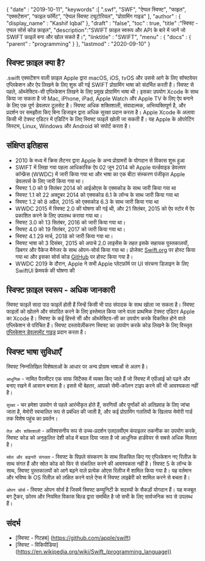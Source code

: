 {
  "date" : "2019-10-11",
  "keywords" :[ ".swf", "SWF", "ऐप्पल स्विफ्ट", "फाइल", "एक्सटेंशन", "फाइल फॉर्मेट", "ऐप्पल स्विफ्ट ट्यूटोरियल", "प्रोग्रामिंग गाइड" ],
  "author" : {
    "display_name" : "Kashif Iqbal"
},
  "draft" : "false",
  "toc" : true,
  "title" :"स्विफ्ट - एप्पल सोर्स कोड फ़ाइल",
  "description":"SWIFT फ़ाइल स्वरूप और API के बारे में जानें जो SWIFT फ़ाइलें बना और खोल सकते हैं।",
  "linktitle" : "SWIFT",
  "menu" : {
    "docs" : {
      "parent" : "programming"
}
},
  "lastmod" : "2020-09-10"
}

## स्विफ्ट फ़ाइल क्या है?

.swift एक्सटेंशन वाली फ़ाइल Apple द्वारा macOS, iOS, tvOS और उससे आगे के लिए सॉफ्टवेयर एप्लिकेशन और ऐप लिखने के लिए शुरू की गई SWIFT प्रोग्रामिंग भाषा को संदर्भित करती है। स्विफ्ट से पहले, ऑब्जेक्टिव-सी एप्लिकेशन लिखने के लिए प्रमुख प्रोग्रामिंग भाषा थी। इसका उपयोग Xcode के साथ किया जा सकता है जो Mac, iPhone, iPad, Apple Watch और Apple TV के लिए ऐप बनाने के लिए एक पूर्ण डेवलपर टूलसेट है। स्विफ्ट अधिक शक्तिशाली, संवादात्मक, अभिव्यक्तिपूर्ण है, और प्रदर्शन पर समझौता किए बिना डिजाइन द्वारा अधिक सुरक्षा प्रदान करता है। Apple Xcode के अलावा किसी भी टेक्स्ट एडिटर में एडिटिंग के लिए स्विफ्ट फाइलें खोली जा सकती हैं। यह Apple के ऑपरेटिंग सिस्टम, Linux, Windows और Android को सपोर्ट करता है।

## संक्षिप्त इतिहास

* 2010 के मध्य में क्रिस लैटनर द्वारा Apple के अन्य प्रोग्रामरों के योगदान से विकास शुरू हुआ
* SWIFT में लिखा गया पहला आधिकारिक ऐप 02 जून 2014 को Apple वर्ल्डवाइड डेवलपर कॉन्फ्रेंस (WWDC) में जारी किया गया था और भाषा का एक बीटा संस्करण पंजीकृत Apple डेवलपर्स के लिए जारी किया गया था।
* स्विफ्ट 1.0 को 9 सितंबर 2014 को आईओएस के एक्सकोड के साथ जारी किया गया था
* स्विफ्ट 1.1 को 22 अक्टूबर 2014 को एक्सकोड 6.1 के लॉन्च के साथ जारी किया गया था
* स्विफ्ट 1.2 को 8 अप्रैल, 2015 को एक्सकोड 6.3 के साथ जारी किया गया था
* WWDC 2015 में स्विफ्ट 2.0 की घोषणा की गई थी, और 21 सितंबर, 2015 को ऐप स्टोर में ऐप प्रकाशित करने के लिए उपलब्ध कराया गया था।
* स्विफ्ट 3.0 को 13 सितंबर, 2016 को जारी किया गया था।
* स्विफ्ट 4.0 को 19 सितंबर, 2017 को जारी किया गया था।
* स्विफ्ट 4.1 29 मार्च, 2018 को जारी किया गया था।
* स्विफ्ट भाषा को 3 दिसंबर, 2015 को अपाचे 2.0 लाइसेंस के तहत इसके सहायक पुस्तकालयों, डिबगर और पैकेज मैनेजर के साथ ओपन-सोर्स किया गया था। प्रोजेक्ट [Swift.org](https://swift.org/) पर होस्ट किया गया था और इसका सोर्स कोड [GitHub](https://github.com/apple/swift) पर होस्ट किया गया है।
* WWDC 2019 के दौरान, Apple ने सभी Apple प्लेटफ़ॉर्म पर UI संरचना डिज़ाइन के लिए SwiftUI फ्रेमवर्क की घोषणा की

## स्विफ्ट फ़ाइल स्वरूप - अधिक जानकारी

स्विफ्ट फाइलें सादा पाठ फाइलें होती हैं जिन्हें किसी भी पाठ संपादक के साथ खोला जा सकता है। स्विफ्ट फाइलों को खोलने और संपादित करने के लिए इस्तेमाल किया जाने वाला प्राथमिक टेक्स्ट एडिटर Apple का Xcode है। स्विफ्ट के कई हिस्से सी और ऑब्जेक्टिव-सी का उपयोग करके विकसित होने वाले एप्लिकेशन से परिचित हैं। स्विफ्ट दस्तावेज़ीकरण स्विफ्ट का उपयोग करके कोड लिखने के लिए विस्तृत [एप्लिकेशन डेवलपमेंट गाइड](https://docs.swift.org/swift-book/LanguageGuide/TheBasics.html) प्रदान करता है।

## स्विफ्ट भाषा सुविधाएँ

स्विफ्ट निम्नलिखित विशेषताओं के आधार पर अन्य प्रोग्राम भाषाओं से अलग है।

`आधुनिक` - नामित पैरामीटर एक साफ सिंटैक्स में व्यक्त किए जाते हैं जो स्विफ्ट में एपीआई को पढ़ने और बनाए रखने में आसान बनाता है। इससे भी बेहतर, आपको सेमी-कॉलन टाइप करने की भी आवश्यकता नहीं है।

`सुरक्षा` - चर हमेशा उपयोग से पहले आरंभीकृत होते हैं, सरणियों और पूर्णांकों को अतिप्रवाह के लिए जांचा जाता है, मेमोरी स्वचालित रूप से प्रबंधित की जाती है, और कई प्रोग्रामिंग गलतियों के खिलाफ मेमोरी गार्ड तक विशेष पहुंच का प्रवर्तन।

`तेज़ और शक्तिशाली` - अविश्वसनीय रूप से उच्च-प्रदर्शन एलएलवीएम कंपाइलर तकनीक का उपयोग करके, स्विफ्ट कोड को अनुकूलित देशी कोड में बदल दिया जाता है जो आधुनिक हार्डवेयर से सबसे अधिक मिलता है।

`स्रोत और बाइनरी संगतता` - स्विफ्ट के पिछले संस्करण के साथ विकसित किए गए एप्लिकेशन नए रिलीज़ के साथ संगत हैं और स्रोत कोड को फिर से संकलित करने की आवश्यकता नहीं है। स्विफ्ट 5 के लॉन्च के साथ, स्विफ्ट पुस्तकालयों को आगे बढ़ने वाले प्रत्येक ओएस रिलीज में शामिल किया गया है। यह वर्तमान और भविष्य के OS रिलीज़ को लक्षित करने वाले ऐप्स में स्विफ्ट लाइब्रेरी को शामिल करने से बचता है।

`ओपन सोर्स` - स्विफ्ट ओपन सोर्स है जिसमें स्विफ्ट कम्युनिटी के सदस्यों के सैकड़ों योगदान हैं। यह मजबूत बग ट्रैकर, फ़ोरम और नियमित विकास बिल्ड द्वारा समर्थित है जो सभी के लिए सार्वजनिक रूप से उपलब्ध हैं।

## संदर्भ
* [स्विफ्ट - गिटहब] (https://github.com/apple/swift)
* [स्विफ्ट - विकिपीडिया] (https://en.wikipedia.org/wiki/Swift_(programming_language))

